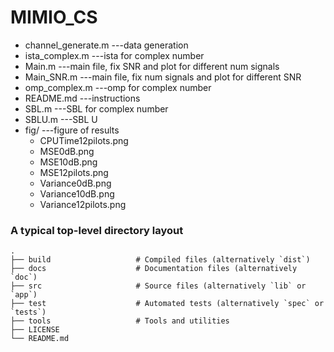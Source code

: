 # MIMIO_CS


- channel_generate.m     ---data generation
- ista_complex.m         ---ista for complex number
- Main.m                 ---main file, fix SNR and plot for different num signals
- Main_SNR.m             ---main file, fix num signals and plot for different SNR
- omp_complex.m          ---omp for complex number
- README.md              ---instructions
- SBL.m                  ---SBL for complex number
- SBLU.m                 ---SBL U
- fig/                   ---figure of results
  - CPUTime12pilots.png
  - MSE0dB.png
  - MSE10dB.png
  - MSE12pilots.png
  - Variance0dB.png
  - Variance10dB.png
  - Variance12pilots.png


### A typical top-level directory layout

    .
    ├── build                   # Compiled files (alternatively `dist`)
    ├── docs                    # Documentation files (alternatively `doc`)
    ├── src                     # Source files (alternatively `lib` or `app`)
    ├── test                    # Automated tests (alternatively `spec` or `tests`)
    ├── tools                   # Tools and utilities
    ├── LICENSE
    └── README.md
